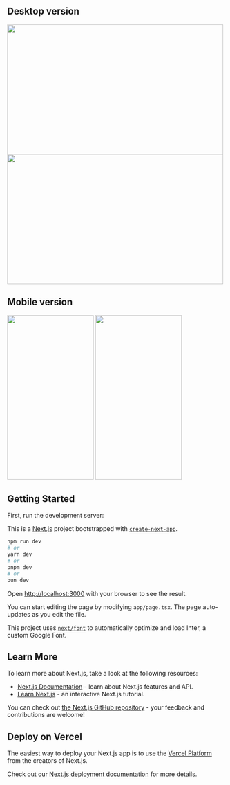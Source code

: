 ## Desktop version

<img src="https://github.com/user-attachments/assets/ee9b024b-8deb-4ec8-8789-a8aac0be316f" height="300" width="500"/> <img src="https://github.com/user-attachments/assets/f148ba46-8bdb-45ba-b2aa-88242c8f65cf" height="300" width="500"/>

## Mobile version

<img src="https://github.com/user-attachments/assets/f39d41d0-750b-4c47-94a8-87f3199c72bc" width="200" height="380" /> <img src="https://github.com/user-attachments/assets/ad0e115c-960e-43ef-9fad-df318cd346a1" width="200" height="380" />

## Getting Started

First, run the development server:

This is a [Next.js](https://nextjs.org/) project bootstrapped with [`create-next-app`](https://github.com/vercel/next.js/tree/canary/packages/create-next-app).

```bash
npm run dev
# or
yarn dev
# or
pnpm dev
# or
bun dev
```

Open [http://localhost:3000](http://localhost:3000) with your browser to see the result.

You can start editing the page by modifying `app/page.tsx`. The page auto-updates as you edit the file.

This project uses [`next/font`](https://nextjs.org/docs/basic-features/font-optimization) to automatically optimize and load Inter, a custom Google Font.

## Learn More

To learn more about Next.js, take a look at the following resources:

- [Next.js Documentation](https://nextjs.org/docs) - learn about Next.js features and API.
- [Learn Next.js](https://nextjs.org/learn) - an interactive Next.js tutorial.

You can check out [the Next.js GitHub repository](https://github.com/vercel/next.js/) - your feedback and contributions are welcome!

## Deploy on Vercel

The easiest way to deploy your Next.js app is to use the [Vercel Platform](https://vercel.com/new?utm_medium=default-template&filter=next.js&utm_source=create-next-app&utm_campaign=create-next-app-readme) from the creators of Next.js.

Check out our [Next.js deployment documentation](https://nextjs.org/docs/deployment) for more details.
